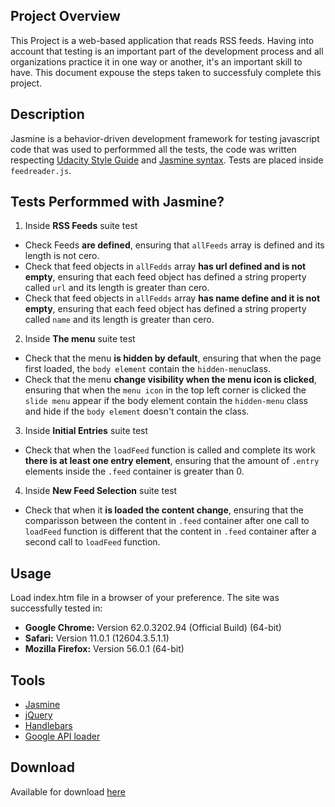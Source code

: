 ## Project Overview

This Project is a web-based application that reads RSS feeds. Having into account that testing is an important part of the development process and all organizations practice it in one way or another, it's an important skill to have. This document expouse the steps taken to successfuly complete this project.


## Description

Jasmine is a behavior-driven development framework for testing javascript code that was used to performmed all the tests, the code was written respecting [Udacity Style Guide](http://udacity.github.io/frontend-nanodegree-styleguide/javascript.html) and [Jasmine syntax](https://jasmine.github.io/2.1/introduction). Tests are placed inside `feedreader.js`. 

## Tests Performmed with Jasmine?

1.  Inside **RSS Feeds** suite test
* Check Feeds **are defined**, ensuring that `allFeeds` array is defined and its length is not cero.
* Check that feed objects in `allFedds` array **has url defined and is not empty**, ensuring that each feed object has defined a string property called `url` and its length is greater than cero.
* Check that feed objects in `allFedds` array **has name define and it is not empty**, ensuring that each feed object has defined a string property called `name` and its length is greater than cero.

2. Inside **The menu** suite test
* Check that the menu **is hidden by default**, ensuring that when the page first loaded, the `body element` contain the `hidden-menu`class. 
* Check that the menu **change visibility when the menu icon is clicked**, ensuring that when the `menu icon` in the top left corner is clicked the `slide menu` appear if the body element contain the `hidden-menu` class and hide if the `body element` doesn't contain the class.

3. Inside **Initial Entries** suite test
* Check that when the `loadFeed` function is called and complete its work **there is at least one entry element**, ensuring that the amount of `.entry` elements inside the `.feed` container is greater than 0.

4. Inside **New Feed Selection** suite test
* Check that when it **is loaded the content change**, ensuring that the comparisson between the content in `.feed` container after one call to `loadFeed` function is different that the content in `.feed` container after a second call to `loadFeed` function.

## Usage

Load index.htm file in a browser of your preference. The site was successfully tested in:
* **Google Chrome:** Version 62.0.3202.94 (Official Build) (64-bit)
* **Safari:** Version 11.0.1 (12604.3.5.1.1)
* **Mozilla Firefox:** Version 56.0.1 (64-bit)

## Tools

* [Jasmine](https://jasmine.github.io/2.1/introduction)
* [jQuery](http://jquery.com/download/) 
* [Handlebars](http://handlebarsjs.com/installation.html) 
* [Google API loader](https://developers.google.com/loader/)

## Download

Available for download [here]() 